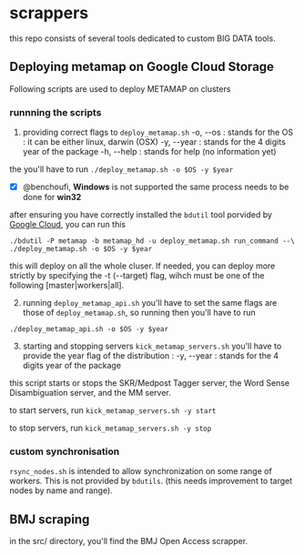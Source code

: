 # scrappers

this repo consists of several tools dedicated to custom BIG DATA tools. 

## Deploying metamap on Google Cloud Storage

Following scripts are used to deploy METAMAP on clusters 

### runnning the scripts 

1. providing correct flags to `deploy_metamap.sh`
  -o, --os : stands for the OS : it can be either linux, darwin (OSX)
  -y, --year : stands for the 4 digits year of the package
  -h, --help : stands for help (no information yet)

  the you'll have to run 
  `./deploy_metamap.sh -o $OS -y $year`

  - [x] @benchoufi, **Windows** is not supported the same process needs to be done for **win32**

  after ensuring you have correctly installed the `bdutil` tool porvided by [Google Cloud](https://github.com/GoogleCloudPlatform/bdutil), you can run this 
 
 `./bdutil -P metamap -b metamap_hd -u deploy_metamap.sh run_command --\
  ./deploy_metamap.sh -o $OS -y $year`
  
  this will deploy on all the whole cluser. If needed, you can deploy more strictly by specifying the -t (--target) flag, wihch must be 
  one of the following [master|workers|all].

2. running `deploy_metamap_api.sh`
  you'll have to set the same flags are those of `deploy_metamap.sh`, so running 
  then you'll have to run 

 `./deploy_metamap_api.sh -o $OS -y $year`
 
3. starting and stopping servers `kick_metamap_servers.sh`
  you'll have to provide the year flag of the distribution : 
  -y, --year : stands for the 4 digits year of the package
  
  this script starts or stops the SKR/Medpost Tagger server, the Word Sense Disambiguation server, and the MM server. 

  to start servers, run 
  `kick_metamap_servers.sh -y start`

  to stop servers, run
  `kick_metamap_servers.sh -y stop`  

### custom synchronisation 

`rsync_nodes.sh` is intended to allow synchronization on some range of workers. This is not provided by `bdutils`. (this needs improvement to target nodes by name and range).

## BMJ scraping
in the src/ directory, you'll find the BMJ Open Access scrapper. 
